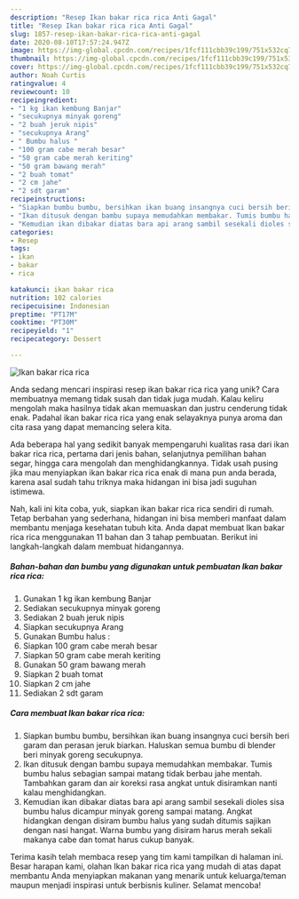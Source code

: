 ```yaml
---
description: "Resep Ikan bakar rica rica Anti Gagal"
title: "Resep Ikan bakar rica rica Anti Gagal"
slug: 1857-resep-ikan-bakar-rica-rica-anti-gagal
date: 2020-08-10T17:57:24.947Z
image: https://img-global.cpcdn.com/recipes/1fcf111cbb39c199/751x532cq70/ikan-bakar-rica-rica-foto-resep-utama.jpg
thumbnail: https://img-global.cpcdn.com/recipes/1fcf111cbb39c199/751x532cq70/ikan-bakar-rica-rica-foto-resep-utama.jpg
cover: https://img-global.cpcdn.com/recipes/1fcf111cbb39c199/751x532cq70/ikan-bakar-rica-rica-foto-resep-utama.jpg
author: Noah Curtis
ratingvalue: 4
reviewcount: 10
recipeingredient:
- "1 kg ikan kembung Banjar"
- "secukupnya minyak goreng"
- "2 buah jeruk nipis"
- "secukupnya Arang"
- " Bumbu halus "
- "100 gram cabe merah besar"
- "50 gram cabe merah keriting"
- "50 gram bawang merah"
- "2 buah tomat"
- "2 cm jahe"
- "2 sdt garam"
recipeinstructions:
- "Siapkan bumbu bumbu, bersihkan ikan buang insangnya cuci bersih beri garam dan perasan jeruk biarkan. Haluskan semua bumbu di blender beri minyak goreng secukupnya."
- "Ikan ditusuk dengan bambu supaya memudahkan membakar. Tumis bumbu halus sebagian sampai matang tidak berbau jahe mentah. Tambahkan garam dan air koreksi rasa angkat untuk disiramkan nanti kalau menghidangkan."
- "Kemudian ikan dibakar diatas bara api arang sambil sesekali dioles sisa bumbu halus dicampur minyak goreng sampai matang. Angkat hidangkan dengan disiram bumbu halus yang sudah ditumis sajikan dengan nasi hangat. Warna bumbu yang disiram harus merah sekali makanya cabe dan tomat harus cukup banyak."
categories:
- Resep
tags:
- ikan
- bakar
- rica

katakunci: ikan bakar rica 
nutrition: 102 calories
recipecuisine: Indonesian
preptime: "PT17M"
cooktime: "PT30M"
recipeyield: "1"
recipecategory: Dessert

---
```



![Ikan bakar rica rica](https://img-global.cpcdn.com/recipes/1fcf111cbb39c199/751x532cq70/ikan-bakar-rica-rica-foto-resep-utama.jpg)

Anda sedang mencari inspirasi resep ikan bakar rica rica yang unik? Cara membuatnya memang tidak susah dan tidak juga mudah. Kalau keliru mengolah maka hasilnya tidak akan memuaskan dan justru cenderung tidak enak. Padahal ikan bakar rica rica yang enak selayaknya punya aroma dan cita rasa yang dapat memancing selera kita.

Ada beberapa hal yang sedikit banyak mempengaruhi kualitas rasa dari ikan bakar rica rica, pertama dari jenis bahan, selanjutnya pemilihan bahan segar, hingga cara mengolah dan menghidangkannya. Tidak usah pusing jika mau menyiapkan ikan bakar rica rica enak di mana pun anda berada, karena asal sudah tahu triknya maka hidangan ini bisa jadi suguhan istimewa.




Nah, kali ini kita coba, yuk, siapkan ikan bakar rica rica sendiri di rumah. Tetap berbahan yang sederhana, hidangan ini bisa memberi manfaat dalam membantu menjaga kesehatan tubuh kita. Anda dapat membuat Ikan bakar rica rica menggunakan 11 bahan dan 3 tahap pembuatan. Berikut ini langkah-langkah dalam membuat hidangannya.

<!--inarticleads1-->

##### Bahan-bahan dan bumbu yang digunakan untuk pembuatan Ikan bakar rica rica:

1. Gunakan 1 kg ikan kembung Banjar
1. Sediakan secukupnya minyak goreng
1. Sediakan 2 buah jeruk nipis
1. Siapkan secukupnya Arang
1. Gunakan  Bumbu halus :
1. Siapkan 100 gram cabe merah besar
1. Siapkan 50 gram cabe merah keriting
1. Gunakan 50 gram bawang merah
1. Siapkan 2 buah tomat
1. Siapkan 2 cm jahe
1. Sediakan 2 sdt garam




<!--inarticleads2-->

##### Cara membuat Ikan bakar rica rica:

1. Siapkan bumbu bumbu, bersihkan ikan buang insangnya cuci bersih beri garam dan perasan jeruk biarkan. Haluskan semua bumbu di blender beri minyak goreng secukupnya.
1. Ikan ditusuk dengan bambu supaya memudahkan membakar. Tumis bumbu halus sebagian sampai matang tidak berbau jahe mentah. Tambahkan garam dan air koreksi rasa angkat untuk disiramkan nanti kalau menghidangkan.
1. Kemudian ikan dibakar diatas bara api arang sambil sesekali dioles sisa bumbu halus dicampur minyak goreng sampai matang. Angkat hidangkan dengan disiram bumbu halus yang sudah ditumis sajikan dengan nasi hangat. Warna bumbu yang disiram harus merah sekali makanya cabe dan tomat harus cukup banyak.




Terima kasih telah membaca resep yang tim kami tampilkan di halaman ini. Besar harapan kami, olahan Ikan bakar rica rica yang mudah di atas dapat membantu Anda menyiapkan makanan yang menarik untuk keluarga/teman maupun menjadi inspirasi untuk berbisnis kuliner. Selamat mencoba!
